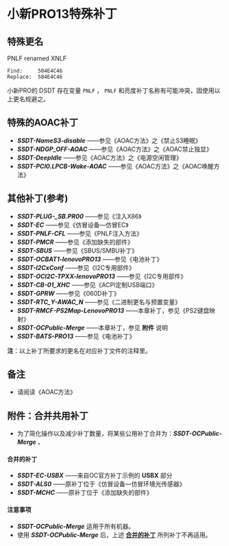 # 小新PRO13特殊补丁

## 特殊更名

PNLF renamed XNLF

```text
Find:     504E4C46
Replace:  584E4C46
```

小新PRO的 DSDT 存在变量 `PNLF` ， `PNLF` 和亮度补丁名称有可能冲突，固使用以上更名规避之。

## 特殊的AOAC补丁

- ***SSDT-NameS3-disable*** ——参见《AOAC方法》之《禁止S3睡眠》
- ***SSDT-NDGP_OFF-AOAC*** ——参见《AOAC方法》之《AOAC禁止独显》
- ***SSDT-DeepIdle*** ——参见《AOAC方法》之《电源空闲管理》
- ***SSDT-PCI0.LPCB-Wake-AOAC*** ——参见《AOAC方法》之《AOAC唤醒方法》

## 其他补丁(参考)

- ***SSDT-PLUG-_SB.PR00*** ——参见《注入X86》
- ***SSDT-EC*** ——参见《仿冒设备—仿冒EC》
- ***SSDT-PNLF-CFL*** ——参见《PNLF注入方法》
- ***SSDT-PMCR*** ——参见《添加缺失的部件》
- ***SSDT-SBUS*** ——参见《SBUS/SMBU补丁》
- ***SSDT-OCBAT1-lenovoPRO13*** ——参见《电池补丁》
- ***SSDT-I2CxConf*** ——参见《I2C专用部件》
- ***SSDT-OCI2C-TPXX-lenovoPRO13*** ——参见《I2C专用部件》
- ***SSDT-CB-01_XHC*** ——参见《ACPI定制USB端口》
- ***SSDT-GPRW*** ——参见《060D补丁》
- ***SSDT-RTC_Y-AWAC_N*** ——参见《二进制更名与预置变量》
- ***SSDT-RMCF-PS2Map-LenovoPRO13*** ——本章补丁，参见《PS2键盘映射》
- ***SSDT-OCPublic-Merge*** ——本章补丁，参见 **附件** 说明
- ***SSDT-BATS-PRO13*** ——参见《电池补丁》

**注**：以上补丁所要求的更名在对应补丁文件的注释里。

## 备注

- 请阅读《AOAC方法》

## 附件：合并共用补丁

- 为了简化操作以及减少补丁数量，将某些公用补丁合并为：***SSDT-OCPublic-Merge*** 。

#### 合并的补丁

- ***SSDT-EC-USBX*** ——来自OC官方补丁示例的 **USBX** 部分
- ***SSDT-ALS0*** ——原补丁位于《仿冒设备—仿冒环境光传感器》
- ***SSDT-MCHC*** ——原补丁位于《添加缺失的部件》

#### 注意事项

- ***SSDT-OCPublic-Merge*** 适用于所有机器。
- 使用 ***SSDT-OCPublic-Merge*** 后，上述 **<u>合并的补丁</u>** 所列补丁不再适用。

